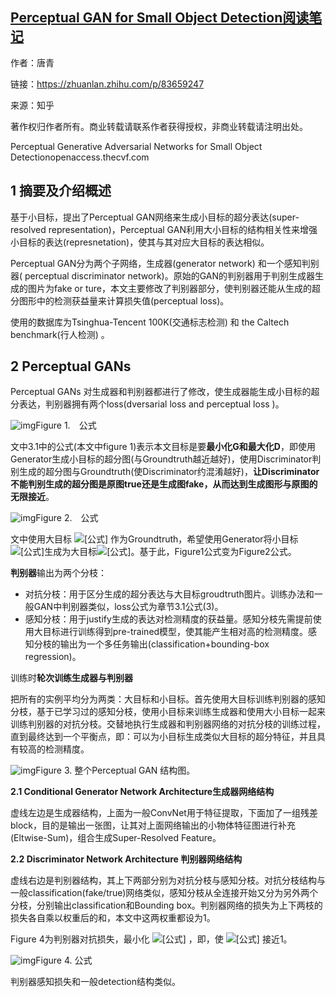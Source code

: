 ## [Perceptual GAN for Small Object Detection阅读笔记](https://zhuanlan.zhihu.com/p/83659247)

作者：唐青

链接：https://zhuanlan.zhihu.com/p/83659247

来源：知乎

著作权归作者所有。商业转载请联系作者获得授权，非商业转载请注明出处。

Perceptual Generative Adversarial Networks for Small Object Detectionopenaccess.thecvf.com



## 1 摘要及介绍概述

基于小目标，提出了Perceptual GAN网络来生成小目标的超分表达(super-resolved representation)，Perceptual GAN利用大小目标的结构相关性来增强小目标的表达(represnetation)，使其与其对应大目标的表达相似。

Perceptual GAN分为两个子网络，生成器(generator network) 和一个感知判别器( perceptual discriminator network)。原始的GAN的判别器用于判别生成器生成的图片为fake or ture，本文主要修改了判别器部分，使判别器还能从生成的超分图形中的检测获益量来计算损失值(perceptual loss)。

使用的数据库为Tsinghua-Tencent 100K(交通标志检测) 和 the Caltech benchmark(行人检测)  。

## 2 Perceptual GANs

Perceptual GANs 对生成器和判别器都进行了修改，使生成器能生成小目标的超分表达，判别器拥有两个loss(dversarial loss and perceptual loss )。

![img](https://cy-1256894686.cos.ap-beijing.myqcloud.com/cy/2019-10-09-35260.png)Figure 1.　公式

文中3.1中的公式(本文中figure 1)表示本文目标是要**最小化G和最大化D**，即使用Generator生成小目标的超分图(与Groundtruth越近越好)，使用Discriminator判别生成的超分图与Groundtruth(使Discriminator约混淆越好)，**让Discriminator不能判别生成的超分图是原图true还是生成图fake，从而达到生成图形与原图的无限接近**。

![img](https://cy-1256894686.cos.ap-beijing.myqcloud.com/cy/2019-10-09-35261.png)Figure 2.　公式

文中使用大目标 ![[公式]](https://www.zhihu.com/equation?tex=F_{l}) 作为Groundtruth，希望使用Generator将小目标![[公式]](https://www.zhihu.com/equation?tex=F_{s})生成为大目标![[公式]](https://www.zhihu.com/equation?tex=F_{l})。基于此，Figure1公式变为Figure2公式。

**判别器**输出为两个分枝：

- 对抗分枝：用于区分生成的超分表达与大目标groudtruth图片。训练办法和一般GAN中判别器类似，loss公式为章节3.1公式(3)。
- 感知分枝：用于justify生成的表达对检测精度的获益量。感知分枝先需提前使用大目标进行训练得到pre-trained模型，使其能产生相对高的检测精度。感知分枝的输出为一个多任务输出(classification+bounding-box regression)。

训练时**轮次训练生成器与判别器**

把所有的实例平均分为两类：大目标和小目标。首先使用大目标训练判别器的感知分枝，基于已学习过的感知分枝，使用小目标来训练生成器和使用大小目标一起来训练判别器的对抗分枝。交替地执行生成器和判别器网络的对抗分枝的训练过程，直到最终达到一个平衡点，即：可以为小目标生成类似大目标的超分特征，并且具有较高的检测精度。

![img](https://cy-1256894686.cos.ap-beijing.myqcloud.com/cy/2019-10-09-035259.png)Figure 3. 整个Perceptual GAN 结构图。

**2.1 Conditional Generator Network Architecture生成器网络结构**

虚线左边是生成器结构，上面为一般ConvNet用于特征提取，下面加了一组残差block，目的是输出一张图，让其对上面网络输出的小物体特征图进行补充(Eltwise-Sum)，组合生成Super-Resolved Feature。

**2.2 Discriminator Network Architecture 判别器网络结构**

虚线右边是判别器结构，其上下两部分别为对抗分枝与感知分枝。对抗分枝结构与一般classification(fake/true)网络类似，感知分枝从全连接开始又分为另外两个分枝，分别输出classification和Bounding box。判别器网络的损失为上下两枝的损失各自乘以权重后的和，本文中这两权重都设为1。

Figure 4为判别器对抗损失，最小化 ![[公式]](https://www.zhihu.com/equation?tex=L_{dis\_a}) ，即，使 ![[公式]](https://www.zhihu.com/equation?tex=D_{\Theta_{a}}(G_{\Theta_{g}}(F_{s}))) 接近1。

![img](https://cy-1256894686.cos.ap-beijing.myqcloud.com/cy/2019-10-09-035301.png)Figure 4. 公式

判别器感知损失和一般detection结构类似。